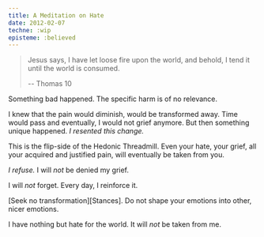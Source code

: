 ```yaml
---
title: A Meditation on Hate
date: 2012-02-07
techne: :wip
episteme: :believed
---
```


> Jesus says, I have let loose fire upon the world, and behold, I tend it until the world is consumed.
>
> -- Thomas 10


Something bad happened. The specific harm is of no relevance.

I knew that the pain would diminish, would be transformed away. Time would pass and eventually, I would not grief anymore. But then something unique happened. *I resented this change.*

This is the flip-side of the Hedonic Threadmill. Even your hate, your grief, all your acquired and justified pain, will eventually be taken from you.

*I refuse.* I will *not* be denied my grief.

I will *not* forget. Every day, I reinforce it.

[Seek no transformation][Stances]. Do not shape your emotions into other, nicer emotions.

I have nothing but hate for the world. It will *not* be taken from me.
